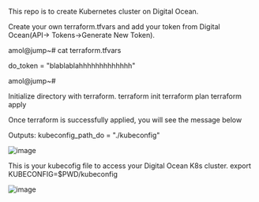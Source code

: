 This repo is to create Kubernetes cluster on Digital Ocean.

Create your own terraform.tfvars and add your token from Digital Ocean(API-> Tokens->Generate New Token).

 
  amol@jump~# cat terraform.tfvars
  
   do_token = "blablablahhhhhhhhhhhhh"
  
  amol@jump~#
  
Initialize directory with terraform.
  terraform init
  terraform plan
  terraform apply

Once terraform is successfully applied, you will see the message below

  Outputs:
  kubeconfig_path_do = "./kubeconfig"

![image](https://github.com/amolvkharche/digitalOceank8s/assets/83961171/18e0bcd9-a391-4980-9734-06876f52796c)

This is your kubecofig file to access your Digital Ocean K8s cluster.
   export KUBECONFIG=$PWD/kubeconfig

![image](https://github.com/amolvkharche/digitalOceank8s/assets/83961171/dc16955f-eec8-4f24-ba5f-ffdc8bb74728)
